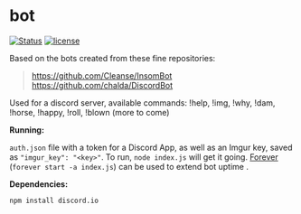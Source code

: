# bot
[![Status](https://img.shields.io/badge/Status-Ready-green.svg?style=flat-square)]()
[![license](https://img.shields.io/github/license/mashape/apistatus.svg?maxAge=2592000)]()

Based on the bots created from these fine repositories:

>https://github.com/Cleanse/InsomBot
>https://github.com/chalda/DiscordBot

Used for a discord server, available commands: !help, !img, !why, !dam, !horse, !happy, !roll, !blown (more to come)

**Running:**

`auth.json` file with a token for a Discord App, as well as an Imgur key, saved as `"imgur_key": "<key>"`.  To run, `node index.js` will get it going.  [Forever](https://www.npmjs.com/package/forever) (`forever start -a index.js`) can be used to extend bot uptime .

**Dependencies:**

`npm install discord.io`